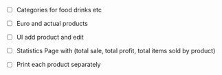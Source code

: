 - [ ] Categories for food drinks etc
- [ ] Euro and actual products
- [ ] UI add product and edit
- [ ] Statistics Page with (total sale, total profit, total items sold by product)
- [ ] Print each product separately

